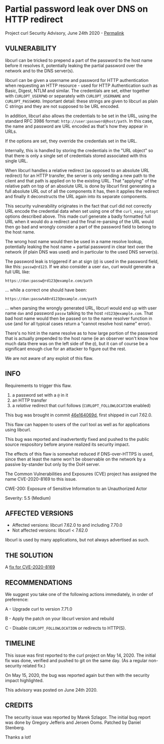 Partial password leak over DNS on HTTP redirect
===============================================

Project curl Security Advisory, June 24th 2020 -
[Permalink](https://curl.se/docs/CVE-2020-8169.html)

VULNERABILITY
-------------

libcurl can be tricked to prepend a part of the password to the host name
before it resolves it, potentially leaking the partial password over the
network and to the DNS server(s).

libcurl can be given a username and password for HTTP authentication when
requesting an HTTP resource - used for HTTP Authentication such as Basic,
Digest, NTLM and similar. The credentials are set, either together with
`CURLOPT_USERPWD` or separately with `CURLOPT_USERNAME` and
`CURLOPT_PASSWORD`. Important detail: these strings are given to libcurl as
plain C strings and they are not supposed to be URL encoded.

In addition, libcurl also allows the credentials to be set in the URL, using
the standard RFC 3986 format: `http://user:password@host/path`. In this case,
the name and password are URL encoded as that's how they appear in URLs.

If the options are set, they override the credentials set in the URL.

Internally, this is handled by storing the credentials in the "URL object" so
that there is only a single set of credentials stored associated with this
single URL.

When libcurl handles a relative redirect (as opposed to an absolute URL
redirect) for an HTTP transfer, the server is only sending a new path to the
client and that path is applied on to the existing URL. That "applying" of the
relative path on top of an absolute URL is done by libcurl first generating a
full absolute URL out of all the components it has, then it applies the
redirect and finally it deconstructs the URL again into its separate
components.

This security vulnerability originates in the fact that curl did not correctly
URL encode the credential data when set using one of the `curl_easy_setopt`
options described above. This made curl generate a badly formatted full URL
when it would do a redirect and the final re-parsing of the URL would then go
bad and wrongly consider a part of the password field to belong to the host
name.

The wrong host name would then be used in a name resolve lookup, potentially
leaking the host name + partial password in clear text over the network (if
plain DNS was used) and in particular to the used DNS server(s).

The password leak is triggered if an at sign (`@`) is used in the password
field, like this: `passw@rd123`. If we also consider a user `dan`, curl would
generate a full URL like:

 `https://dan:passw@rd123@example.com/path`
 
... while a correct one should have been:

 `https://dan:passw%40rd123@example.com/path`

... when parsing the wrongly generated URL, libcurl would end up with user
name `dan` and password `passw` talking to the host `rd123@example.com`. That
bad host name would then be passed on to the name resolver function in use
(and for all typical cases return a "cannot resolve host name" error).

There's no hint in the name resolve as to how large portion of the password
that is actually prepended to the host name (ie an observer won't know how
much data there was on the left side of the `@`), but it can of course be a
significant enough clue for an attacker to figure out the rest.

We are not aware of any exploit of this flaw.

INFO
----

Requirements to trigger this flaw.

 1. a password set with a `@` in it
 2. an HTTP transfer
 3. a *relative* redirect that curl follows (`CURLOPT_FOLLOWLOCATION` enabled)

This bug was brought in commit
[46e164069d](https://github.com/curl/curl/commit/46e164069d), first shipped in
curl 7.62.0.

This flaw can happen to users of the curl tool as well as for applications
using libcurl.

This bug was reported and inadvertently fixed and pushed to the public source
respository before anyone realized its security impact.

The effects of this flaw is somewhat reduced if DNS-over-HTTPS is used, since
then at least the name won't be observable on the network by a passive
by-stander but only by the DoH server.

The Common Vulnerabilities and Exposures (CVE) project has assigned the name
CVE-2020-8169 to this issue.

CWE-200: Exposure of Sensitive Information to an Unauthorized Actor

Severity: 5.5 (Medium)

AFFECTED VERSIONS
-----------------

- Affected versions: libcurl 7.62.0 to and including 7.70.0
- Not affected versions: libcurl < 7.62.0

libcurl is used by many applications, but not always advertised as such.

THE SOLUTION
------------

A [fix for CVE-2020-8169](https://github.com/curl/curl/commit/600a8cded447cd)

RECOMMENDATIONS
--------------

We suggest you take one of the following actions immediately, in order of
preference:

 A - Upgrade curl to version 7.71.0
 
 B - Apply the patch on your libcurl version and rebuild

 C - Disable `CURLOPT_FOLLOWLOCATION` or redirects to HTTP(S).
 
TIMELINE
--------

This issue was first reported to the curl project on May 14, 2020. The initial
fix was done, verified and pushed to git on the same day. (As a regular
non-security related fix.)

On May 15, 2020, the bug was reported again but then with the security impact
highlighted.

This advisory was posted on June 24th 2020.

CREDITS
-------

The security issue was reported by Marek Szlagor. The initial bug report was
done by Gregory Jefferis and Jeroen Ooms. Patched by Daniel Stenberg.

Thanks a lot!
